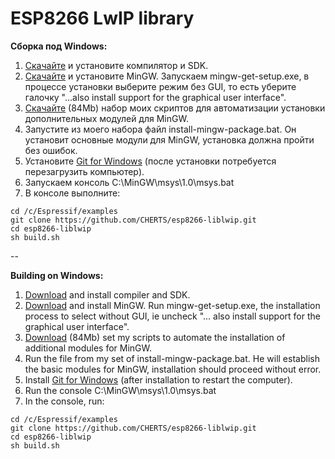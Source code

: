 ESP8266 LwIP library
====================

<b>Сборка под Windows:</b><br>
1. <a href="http://programs74.ru/get.php?file=EspressifESP8266DevKitX86">Скачайте</a> и установите компилятор и SDK.<br>
2. <a href="http://sourceforge.net/projects/mingw/files/Installer/">Скачайте</a> и установите MinGW. Запускаем mingw-get-setup.exe, в процессе установки выберите режим без GUI, то есть уберите галочку "...also install support for the graphical user interface".<br>
3. <a href="http://programs74.ru/get.php?file=EspressifESP8266DevKitAddon">Скачайте</a> (84Mb) набор моих скриптов для автоматизации установки дополнительных модулей для MinGW.<br>
4. Запустите из моего набора файл install-mingw-package.bat. Он установит основные модули для MinGW, установка должна пройти без ошибок.<br>
5. Установите <a href="http://git-scm.com/download/win">Git for Windows</a> (после установки потребуется перезагрузить компьютер).<br>
6. Запускаем консоль C:\MinGW\msys\1.0\msys.bat<br>
7. В консоле выполните:<br>
```
cd /c/Espressif/examples
git clone https://github.com/CHERTS/esp8266-liblwip.git
cd esp8266-liblwip
sh build.sh
```
--

<b>Building on Windows:</b><br>
1. <a href="http://programs74.ru/get.php?file=EspressifESP8266DevKitX86">Download</a> and install compiler and SDK.<br>
2. <a href="http://sourceforge.net/projects/mingw/files/Installer/">Download</a> and install MinGW. Run mingw-get-setup.exe, the installation process to select without GUI, ie uncheck "... also install support for the graphical user interface".<br>
3. <a href="http://programs74.ru/get.php?file=EspressifESP8266DevKitAddon">Download</a> (84Mb) set my scripts to automate the installation of additional modules for MinGW.<br>
4. Run the file from my set of install-mingw-package.bat. He will establish the basic modules for MinGW, installation should proceed without error.<br>
5. Install <a href="http://git-scm.com/download/win">Git for Windows</a> (after installation to restart the computer).<br>
6. Run the console C:\MinGW\msys\1.0\msys.bat<br>
7. In the console, run:<br>
```
cd /c/Espressif/examples
git clone https://github.com/CHERTS/esp8266-liblwip.git
cd esp8266-liblwip
sh build.sh
```
